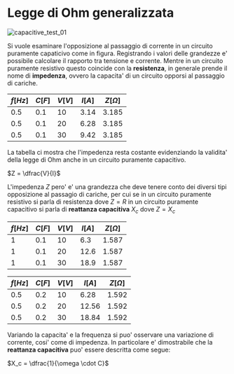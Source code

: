 # Legge di Ohm generalizzata  

![capacitive_test_01](https://github.com/dennyb87/elettrotecnica-serale/assets/7195133/57d364ec-14c1-44e3-9d06-2a37aafb8028)  

Si vuole esaminare l'opposizione al passaggio di corrente in un circuito puramente capaticivo come in figura. Registrando i valori delle grandezze e' possibile calcolare il rapporto tra tensione e corrente. Mentre in un circuito puramente resistivo questo coincide con la **resistenza**, in generale prende il nome di **impedenza**, ovvero la capacita' di un circuito opporsi al passaggio di cariche.  

| $f[Hz]$ | $C[F]$ | $V[V]$ | $I[A]$ | $Z[\Omega]$ |
| ------- | ------ | ------ | ------ | ----------- |
| 0.5     | 0.1    | 10     | 3.14   | 3.185       |
| 0.5     | 0.1    | 20     | 6.28   | 3.185       |
| 0.5     | 0.1    | 30     | 9.42   | 3.185       |

La tabella ci mostra che l'impedenza resta costante evidenziando la validita' della legge di Ohm anche in un circuito puramente capacitivo.  

$Z = \dfrac{V}{I}$  

L'impedenza $Z$ pero' e' una grandezza che deve tenere conto dei diversi tipi opposizione al passagio di cariche, per cui se in un circuito puramente resistivo si parla di resistenza dove $Z = R$ in un circuito puramente capacitivo si parla di **reattanza capacitiva** $X_c$ dove $Z = X_c$  

| $f[Hz]$ | $C[F]$ | $V[V]$ | $I[A]$ | $Z[\Omega]$ |
| ------- | ------ | ------ | ------ | ----------- |
| 1       | 0.1    | 10     | 6.3    | 1.587       |
| 1       | 0.1    | 20     | 12.6   | 1.587       |
| 1       | 0.1    | 30     | 18.9   | 1.587       |

| $f[Hz]$ | $C[F]$ | $V[V]$ | $I[A]$ | $Z[\Omega]$ |
| ------- | ------ | ------ | ------ | ----------- |
| 0.5     | 0.2    | 10     | 6.28   | 1.592       |
| 0.5     | 0.2    | 20     | 12.56  | 1.592       |
| 0.5     | 0.2    | 30     | 18.84  | 1.592       |


Variando la capacita' e la frequenza si puo' osservare una variazione di corrente, cosi' come di impedenza. In particolare e' dimostrabile che la **reattanza capacitiva** puo' essere descritta come segue:  

$X_c = \dfrac{1}{\omega \cdot C}$  
